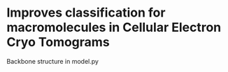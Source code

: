 # Improves classification for macromolecules in Cellular Electron Cryo Tomograms
Backbone structure in model.py
